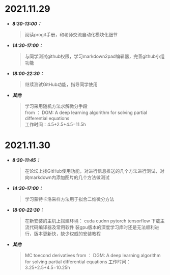 # 2021.11.29
* __*8:30-13:00：*__
    > 阅读progit手册，和老师交流自动化模块化细节
* __*14:30-17:00：*__
    > 与同学测试github权限，学习markdown2pad编辑器，完善github小组功能
* __*18:00-22:30：*__
    > 继续测试GitHub功能，指导同学使用
* __*其他*__
    >学习采用随机方法求解微分手段  
    >from ： DGM: A deep learning algorithm for solving partial differential equations  
    >工作时间：4.5+2.5+4.5=11.5h
# 2021.11.30
* __*8:30-11:45：*__
    > 在论坛上找GitHub使用功能，对进行信息推送的几个方法进行测试，对向markdown内添加图片的几个方法做测试
* __*14:30-17:00：*__
    > 学习蒙特卡洛采样方法用于拟合二维微分方法
* __*18:00-22:30：*__
    > 在新安装的主机上搭建环境：
    > cuda cudnn pytorch tensorflow
    > 下载主流代码编译器及常用软件
    > 装gpu版本的深度学习库时还是无法顺利进行，版本更新快，缺少权威的安装教程
* __*其他*__
    >MC toecond derivatives
    >from ： DGM: A deep learning algorithm for solving partial differential equations
    >工作时间：3.25+2.5+4.5=10.25h
